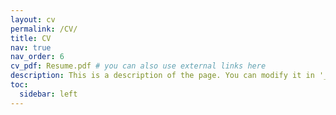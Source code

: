 ```yaml
---
layout: cv
permalink: /CV/
title: CV
nav: true
nav_order: 6
cv_pdf: Resume.pdf # you can also use external links here
description: This is a description of the page. You can modify it in '_pages/cv.md'. You can also change or remove the top pdf download button.
toc:
  sidebar: left
---
```

